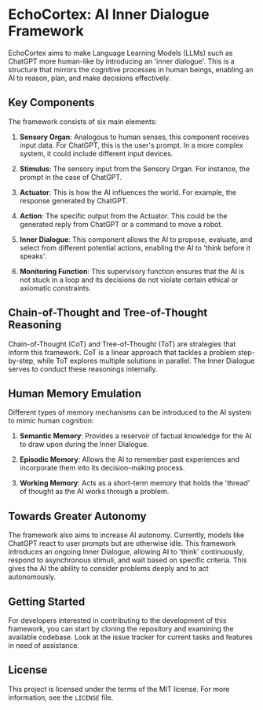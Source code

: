# EchoCortex: AI Inner Dialogue Framework

EchoCortex aims to make Language Learning Models (LLMs) such as ChatGPT more human-like by introducing an 'inner dialogue'. This is a structure that mirrors the cognitive processes in human beings, enabling an AI to reason, plan, and make decisions effectively.

## Key Components

The framework consists of six main elements:

1. **Sensory Organ**: Analogous to human senses, this component receives input data. For ChatGPT, this is the user's prompt. In a more complex system, it could include different input devices.

2. **Stimulus**: The sensory input from the Sensory Organ. For instance, the prompt in the case of ChatGPT.

3. **Actuator**: This is how the AI influences the world. For example, the response generated by ChatGPT.

4. **Action**: The specific output from the Actuator. This could be the generated reply from ChatGPT or a command to move a robot.

5. **Inner Dialogue**: This component allows the AI to propose, evaluate, and select from different potential actions, enabling the AI to 'think before it speaks'.

6. **Monitoring Function**: This supervisory function ensures that the AI is not stuck in a loop and its decisions do not violate certain ethical or axiomatic constraints.

## Chain-of-Thought and Tree-of-Thought Reasoning

Chain-of-Thought (CoT) and Tree-of-Thought (ToT) are strategies that inform this framework. CoT is a linear approach that tackles a problem step-by-step, while ToT explores multiple solutions in parallel. The Inner Dialogue serves to conduct these reasonings internally.

## Human Memory Emulation

Different types of memory mechanisms can be introduced to the AI system to mimic human cognition:

1. **Semantic Memory**: Provides a reservoir of factual knowledge for the AI to draw upon during the Inner Dialogue.

2. **Episodic Memory**: Allows the AI to remember past experiences and incorporate them into its decision-making process.

3. **Working Memory**: Acts as a short-term memory that holds the 'thread' of thought as the AI works through a problem.

## Towards Greater Autonomy

The framework also aims to increase AI autonomy. Currently, models like ChatGPT react to user prompts but are otherwise idle. This framework introduces an ongoing Inner Dialogue, allowing AI to 'think' continuously, respond to asynchronous stimuli, and wait based on specific criteria. This gives the AI the ability to consider problems deeply and to act autonomously.

## Getting Started

For developers interested in contributing to the development of this framework, you can start by cloning the repository and examining the available codebase. Look at the issue tracker for current tasks and features in need of assistance.

## License

This project is licensed under the terms of the MIT license. For more information, see the `LICENSE` file.
